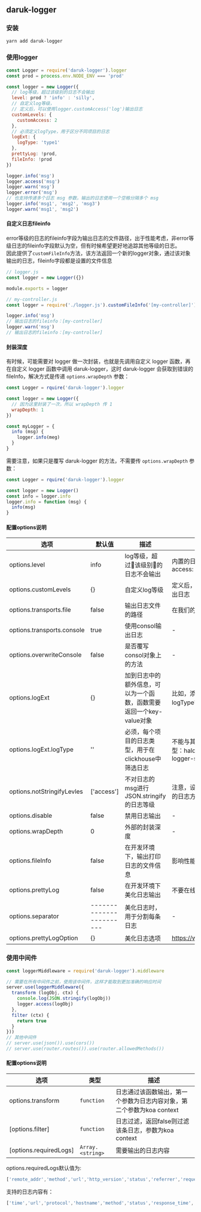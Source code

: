 ## daruk-logger

### 安装
```bash
yarn add daruk-logger
```

### 使用logger
```javascript
const Logger = require('daruk-logger').logger
const prod = process.env.NODE_ENV === 'prod'

const logger = new Logger({ 
  // log等级，超过该级别的日志不会输出
  level: prod ? 'info' : 'silly',
  // 自定义log等级，
  // 定义后，可以使用logger.customAccess('log')输出日志
  customLevels: {
    customAccess: 2
  },
  // 必须定义logType，用于区分不同项目的日志
  logExt: { 
    logType: 'type1'
  },
  prettyLog: !prod,
  fileInfo: !prod
})

logger.info('msg')
logger.access('msg')
logger.warn('msg')
logger.error('msg')
// 也支持传递多个日志 msg 参数，输出的日志使用一个空格分隔多个 msg
logger.info('msg1', 'msg2', 'msg3')
logger.warn('msg1', 'msg2')
```

#### 自定义日志fileinfo
error等级的日志的fileinfo字段为输出日志的文件路径，出于性能考虑，非error等级日志的fileinfo字段默认为空，但有时候希望更好地追踪其他等级的日志。  
因此提供了`customFileInfo`方法，该方法返回一个新的logger对象，通过该对象输出的日志，fileinfo字段都是设置的文件信息

```javascript
// logger.js
const logger = new Logger({})

module.exports = logger
```

```javascript
// my-controller.js
const logger = require('./logger.js').customFileInfo('[my-controller]')

logger.info('msg')
// 输出日志的fileinfo：[my-controller]
logger.warn('msg')
// 输出日志的fileinfo：[my-controller]
```

#### 封装深度
有时候，可能需要对 logger 做一次封装，也就是先调用自定义 logger 函数，再在自定义 logger 函数中调用 daruk-logger，这时 daruk-logger 会获取到错误的 fileInfo，解决方式是传递 `options.wrapDepth` 参数：

```javascript
const Logger = rquire('daruk-logger').logger

const logger = new Logger({
  // 因为这里封装了一次，所以 wrapDepth 传 1
  wrapDepth: 1
})

const myLogger = {
  info (msg) {
    logger.info(meg)
  }
}
```

需要注意，如果只是覆写 daruk-logger 的方法，不需要传 `options.wrapDepth` 参数：

```javascript
const Logger = rquire('daruk-logger').logger

const logger = new Logger()
const info = logger.info
logger.info = function (msg) {
  info(msg)
}
```


#### 配置options说明

| 选项 | 默认值 | 描述 | 其他 |
|----------|----------|----------|----------|
| options.level | info | log等级，超过该级别的日志不会输出 | 内置的日志等级：{ error: 0, warn: 1, info: 2, access: 2, verbose: 3, debug: 4, silly: 5 } |
| options.customLevels | {} | 自定义log等级 | 定义后，可以使用logger.levelName('log')输出日志
| options.transports.file | false | 输出日志文件的路径 | 在我们的nodejs项目中，不需要开启这个 |
| options.transports.console | true | 使用consol输出日志 | - | 
| options.overwriteConsole | false | 是否覆写consol对象上的方法 | - | 
| options.logExt | {} | 加到日志中的额外信息，可以为一个函数，函数需要返回一个key-value对象 | 比如，添加logType后，每条日志都会添加logType字段 |
| options.logExt.logType | '' | 必须，每个项目的日志类型，用于在clickhouse中筛选日志 | 不能与其他项目的类型重复，已占用的日志类型：halo_sina_cn、broker、broker-api、logger-server |
| options.notStringifyLevles | ['access'] | 不对日志的msg进行JSON.stringify的日志等级 | 注意，设置为 notStringifyLevles 后，该等级的日志方法不支持传递多个 msg 参数 |
| options.disable | false | 禁用日志输出 | - |
| options.wrapDepth | 0 | 外部的封装深度 | - |
| options.fileInfo | false | 在开发环境下，输出打印日志的文件信息 | 影响性能，不要在线上环境使用 |
| options.prettyLog | false | 在开发环境下美化日志输出 | 不要在线上环境使用 |
| options.separator | ------------------------ | 美化日志时，用于分割每条日志 | - |
| options.prettyLogOption | {} | 美化日志选项 | https://www.npmjs.com/package/prettyjson |


### 使用中间件
```javascript
const loggerMiddleware = require('daruk-logger').middleware

// 需要在所有中间件之前，使用该中间件，这样才能取到更加准确的响应时间
server.use(loggerMiddleware({
  transform (logObj, ctx) {
    console.log(JSON.stringify(logObj))
    logger.access(logObj)
  },
  filter (ctx) {
    return true
  }
}))
// 其他中间件
// server.use(json()).use(cors())
// server.use(router.routes()).use(router.allowedMethods())
```
#### 配置options说明
| 选项 | 类型 | 描述 |
| --- | --- | --- |
| options.transform | <code>function</code> | 日志通过该函数输出，第一个参数为日志内容对象，第二个参数为koa context |
| [options.filter] | <code>function</code> | 日志过滤，返回false则过滤该条日志，参数为koa context |
| [options.requiredLogs] | <code>Array.&lt;string&gt;</code> | 需要输出的日志内容 |

options.requiredLogs默认值为:
```JavaScript
['remote_addr','method','url','http_version','status','referrer','request_time','perf','user_agent']
```  
支持的日志内容有：
```JavaScript
['time','url','protocol','hostname','method','status','response_time','request_time','perf', 'date', 'referrer', 'http_version', 'remote_addr', 'user_agent', 'content_length', 'req', 'res']
```  
